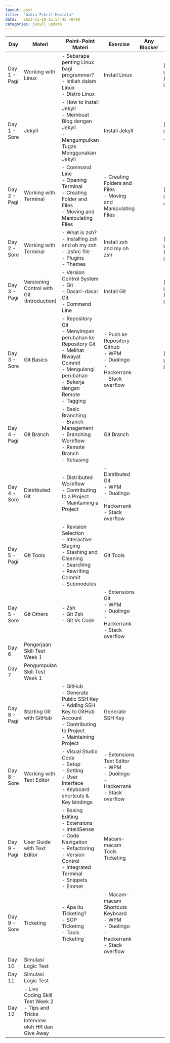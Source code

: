 ```yaml
---
layout: post
title:  "Azkia Fikril Mustofa"
date:   2021-11-10 15:54:45 +0700
categories: jekyll update
---
```

| Day          | Materi                                                                                 | Point-Point Materi                                                                                                                                                       | Exercise                                                                                         | Any Blocker | Pengumpulan Tugas                                                                                                                                                             |
| ------------ | -------------------------------------------------------------------------------------- | ------------------------------------------------------------------------------------------------------------------------------------------------------------------------ | ------------------------------------------------------------------------------------------------ | ----------- | ----------------------------------------------------------------------------------------------------------------------------------------------------------------------------- |
| Day 1 - Pagi | Working with Linux                                                                     | \- Seberapa penting Linux bagi programmer?<br>\- Istliah dalam Linux<br>\- Distro Linux                                                                                  | Install Linux                                                                                    |             | [https://drive.google.com/drive/folders/1ch3P1V7E6\_drYSXG2Oxd6FCAu3Ar1e3S?usp=sharing](https://drive.google.com/drive/folders/1ch3P1V7E6_drYSXG2Oxd6FCAu3Ar1e3S?usp=sharing) |
| Day 1 - Sore | Jekyll                                                                                 | \- How to Install Jekyll<br>\- Membuat Blog dengan Jekyll<br>\- Mengumpulkan Tugas Menggunakan Jekyll                                                                    | Install Jekyll                                                                                   |             | [https://drive.google.com/drive/folders/16-\_jYH1gL8JKt9UgVvdS6rSg81UqNLc6?usp=sharing](https://drive.google.com/drive/folders/16-_jYH1gL8JKt9UgVvdS6rSg81UqNLc6?usp=sharing) |
| Day 2 - Pagi | Working with Terminal                                                                  | \- Command Line<br>\- Opening Terminal<br>\- Creating Folder and Files<br>\- Moving and Manipulating Files                                                               | \- Creating Folders and Files<br>\- Moving and Manipulating Files                                |             | [https://drive.google.com/drive/folders/1sbPp\_-FXprEvTRDSbs8pI-JRXWqGLtQJ?usp=sharing](https://drive.google.com/drive/folders/1sbPp_-FXprEvTRDSbs8pI-JRXWqGLtQJ?usp=sharing) |
| Day 2 - Sore | Working with Terminal                                                                  | \- What is zsh?<br>\- Installing zsh and oh my zsh<br>\- .zshrc file<br>\- Plugins<br>\- Themes                                                                          | Install zsh and my oh zsh                                                                        |             | [https://drive.google.com/drive/folders/13Xgubb3tNuy8BVcftIU7pUcUVgt9JRUs?usp=sharing](https://drive.google.com/drive/folders/13Xgubb3tNuy8BVcftIU7pUcUVgt9JRUs?usp=sharing)  |
| Day 3 - Pagi | Versioning Control with Git (Introduction)                                             | \- Version Control System<br>\- Git<br>\- Dasari-dasar Git<br>\- Command Line                                                                                            | Install Git                                                                                      |             | [https://drive.google.com/drive/folders/1xGRgpb6zzZEqK7wIuHS7JKGT2c7RsMqW?usp=sharing](https://drive.google.com/drive/folders/1xGRgpb6zzZEqK7wIuHS7JKGT2c7RsMqW?usp=sharing)  |
| Day 3 - Sore | Git Basics                                                                             | \- Repository Git<br>\- Menyimpan perubahan ke Repository Git<br>\- Melihat Riwayat Commit<br>\- Mengulangi perubahan<br>\- Bekerja dengan Remote<br>\- Tagging          | \- Push ke Repository Github<br>\- WPM<br>\- Duolingo<br>\- Hackerrank<br>\- Stack overflow      |             | [https://drive.google.com/drive/folders/15YfLTundcAQ6TFQx-d8c8k0mr00p1rYn?usp=sharing](https://drive.google.com/drive/folders/15YfLTundcAQ6TFQx-d8c8k0mr00p1rYn?usp=sharing)  |
| Day 4 - Pagi | Git Branch                                                                             | \- Basic Branching<br>\- Branch Management<br>\- Branching Workflow<br>\- Remote Branch<br>\- Rebasing                                                                   | Git Branch                                                                                       |             |                                                                                                                                                                               |
| Day 4 - Sore | Distributed Git                                                                        | \- Distributed Workflow<br>\- Contributing to a Project<br>\- Maintaining a Project                                                                                      | \- Distributed Git<br>\- WPM<br>\- Duolingo<br>\- Hackerrank<br>\- Stack overflow                |             |                                                                                                                                                                               |
| Day 5 - Pagi | GIt Tools                                                                              | \- Revision Selection<br>\- Interactive Staging<br>\- Stashing and Cleaning<br>\- Searching<br>\- Rewriting Commit<br>\- Submodules                                      | Git Tools                                                                                        |             |                                                                                                                                                                               |
| Day 5 - Sore | Git Others                                                                             | \- Zsh<br>\- Git Zsh<br>\- Git Vs Code                                                                                                                                   | \- Extensions Git<br>\- WPM<br>\- Duolingo<br>\- Hackerrank<br>\- Stack overflow                 |             |                                                                                                                                                                               |
| Day 6        | Pengerjaan Skill Test Week 1                                                           |                                                                                                                                                                          |                                                                                                  |             |                                                                                                                                                                               |
| Day 7        | Pengumpulan Skill Test Week 1                                                          |                                                                                                                                                                          |                                                                                                  |             |                                                                                                                                                                               |
| Day 8 - Pagi | Starting Git with GitHub                                                               | \- GitHub<br>\- Generate Public SSH Key<br>\- Adding SSH Key to GitHub Account<br>\- Contributing to Project<br>\- Maintaining Project                                   | Generate SSH Key                                                                                 |             |                                                                                                                                                                               |
| Day 8 - Sore | Working with Text Editor                                                               | \- Visual Studio Code<br>\- Setup<br>\- Setting<br>\- User Interface<br>\- Keyboard shortcuts & Key bindings                                                             | \- Extensions Text Editor<br>\- WPM<br>\- Duolingo<br>\- Hackerrank<br>\- Stack overflow         |             |                                                                                                                                                                               |
| Day 9 - Pagi | User Guide with Text Editor                                                            | \- Basing Editing<br>\- Extensions<br>\- IntelliSense<br>\- Code Navigation<br>\- Refactoring<br>\- Version Control<br>\- Integrated Terminal<br>\- Snippets<br>\- Emmet | Macam-macam Tools Ticketing                                                                      |             |                                                                                                                                                                               |
| Day 9 - Sore | Ticketing                                                                              | \- Apa itu Ticketing?<br>\- SOP Ticketing<br>\- Tools Ticketing                                                                                                          | \- Macam-macam Shortcuts Keyboard<br>\- WPM<br>\- Duolingo<br>\- Hackerrank<br>\- Stack overflow |             |                                                                                                                                                                               |
| Day 10       | Simulasi Logic Test                                                                    |                                                                                                                                                                          |                                                                                                  |             |                                                                                                                                                                               |
| Day 11       | Simulasi Logic Test                                                                    |                                                                                                                                                                          |                                                                                                  |             |                                                                                                                                                                               |
| Day 12       | \- Live Coding Skill Test Week 2<br>\- Tips and Tricks Interview oleh HR dan Give Away |                                                                                                                                                                          |                                                                                                  |             |                                                                                                                                                                               |